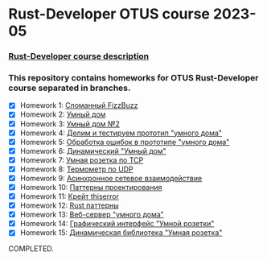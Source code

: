 # Rust-Developer OTUS course 2023-05
### [Rust-Developer course description](https://otus.ru/lessons/rust-developer/)

### This repository contains homeworks for OTUS Rust-Developer course separated in branches.

- [x] Homework 1: [Сломанный FizzBuzz](https://github.com/ppichugin/rust-developer-otus/tree/HW01)
- [x] Homework 2: [Умный дом](https://github.com/ppichugin/rust-developer-otus/tree/HW02)
- [x] Homework 3: [Умный дом №2](https://github.com/ppichugin/rust-developer-otus/tree/HW03)
- [x] Homework 4: [Делим и тестируем прототип "умного дома"](https://github.com/ppichugin/rust-developer-otus/tree/HW04)
- [x] Homework 5: [Обработка ошибок в прототипе "умного дома"](https://github.com/ppichugin/rust-developer-otus/tree/HW05)
- [x] Homework 6: [Динамический "Умный дом"](https://github.com/ppichugin/rust-developer-otus/tree/HW06)
- [x] Homework 7: [Умная розетка по TCP](https://github.com/ppichugin/rust-developer-otus/tree/HW07)
- [x] Homework 8: [Термометр по UDP](https://github.com/ppichugin/rust-developer-otus/tree/HW08)
- [x] Homework 9: [Асинхронное сетевое взаимодействие](https://github.com/ppichugin/rust-developer-otus/tree/HW09)
- [x] Homework 10: [Паттерны проектирования](https://github.com/ppichugin/rust-developer-otus/tree/HW10)
- [x] Homework 11: [Крейт thiserror](https://github.com/ppichugin/rust-developer-otus/tree/HW11)
- [x] Homework 12: [Rust паттерны](https://github.com/ppichugin/rust-developer-otus/tree/HW12)
- [x] Homework 13: [Веб-сервер "умного дома"](https://github.com/ppichugin/rust-developer-otus/tree/HW13)
- [x] Homework 14: [Графический интерфейс "Умной розетки"](https://github.com/ppichugin/rust-developer-otus/tree/HW14)
- [x] Homework 15: [Динамическая библиотека "Умная розетка"](https://github.com/ppichugin/rust-developer-otus/tree/HW15)

COMPLETED.
